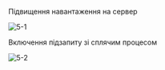 Підвищення навантаження на сервер

![5-1](https://github.com/oleksandrblazhko/ai-192-baranov/assets/56040804/baf41391-ffe5-48a6-ba1e-19c7d965d27b)

Включення підзапиту зі сплячим процесом

![5-2](https://github.com/oleksandrblazhko/ai-192-baranov/assets/56040804/f040bd8d-6131-4f5a-aabb-49567c6f53e8)
